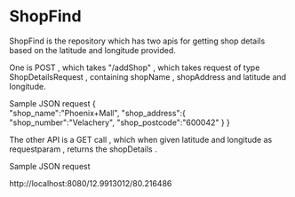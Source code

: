 # ShopFind
ShopFind is the repository which has two apis for getting shop details based on the latitude and longitude provided.

One is POST , which takes "/addShop" , which takes request of type ShopDetailsRequest , containing shopName , shopAddress and latitude and longitude.

Sample JSON request
{  
   "shop_name":"Phoenix+Mall",
   "shop_address":{  
      "shop_number":"Velachery",
      "shop_postcode":"600042"
   }
}

The other API is a GET call , which when given latitude and longitude as requestparam , returns the shopDetails .

Sample JSON request

http://localhost:8080/12.9913012/80.216486

